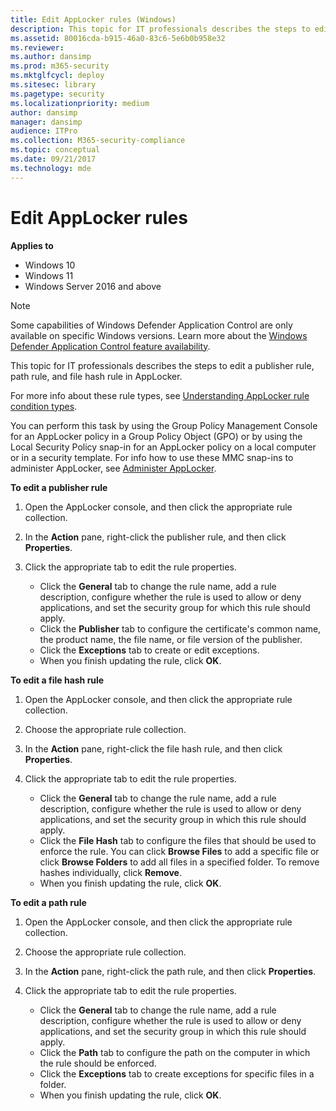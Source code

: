 ```yaml
---
title: Edit AppLocker rules (Windows)
description: This topic for IT professionals describes the steps to edit a publisher rule, path rule, and file hash rule in AppLocker.
ms.assetid: 80016cda-b915-46a0-83c6-5e6b0b958e32
ms.reviewer: 
ms.author: dansimp
ms.prod: m365-security
ms.mktglfcycl: deploy
ms.sitesec: library
ms.pagetype: security
ms.localizationpriority: medium
author: dansimp
manager: dansimp
audience: ITPro
ms.collection: M365-security-compliance
ms.topic: conceptual
ms.date: 09/21/2017
ms.technology: mde
---
```


# Edit AppLocker rules

**Applies to**

- Windows 10
- Windows 11
- Windows Server 2016 and above

>[!NOTE]
>Some capabilities of Windows Defender Application Control are only available on specific Windows versions. Learn more about the [Windows Defender Application Control feature availability](/windows/security/threat-protection/windows-defender-application-control/feature-availability).

This topic for IT professionals describes the steps to edit a publisher rule, path rule, and file hash rule in AppLocker.

For more info about these rule types, see [Understanding AppLocker rule condition types](understanding-applocker-rule-condition-types.md).

You can perform this task by using the Group Policy Management Console for an AppLocker policy in a Group Policy Object (GPO) or by using the Local Security Policy snap-in for an AppLocker policy on a local computer or in a security template. For info how to use these MMC snap-ins to administer AppLocker, see [Administer AppLocker](administer-applocker.md#bkmk-using-snapins).

**To edit a publisher rule**

1.  Open the AppLocker console, and then click the appropriate rule collection.
2.  In the **Action** pane, right-click the publisher rule, and then click **Properties**.
3.  Click the appropriate tab to edit the rule properties.

    -   Click the **General** tab to change the rule name, add a rule description, configure whether the rule is used to allow or deny applications, and set the security group for which this rule should apply.
    -   Click the **Publisher** tab to configure the certificate's common name, the product name, the file name, or file version of the publisher.
    -   Click the **Exceptions** tab to create or edit exceptions.
    -   When you finish updating the rule, click **OK**.

**To edit a file hash rule**

1.  Open the AppLocker console, and then click the appropriate rule collection.
2.  Choose the appropriate rule collection.
3.  In the **Action** pane, right-click the file hash rule, and then click **Properties**.
4.  Click the appropriate tab to edit the rule properties.

    -   Click the **General** tab to change the rule name, add a rule description, configure whether the rule is used to allow or deny applications, and set the security group in which this rule should apply.
    -   Click the **File Hash** tab to configure the files that should be used to enforce the rule. You can click **Browse Files** to add a specific file or click **Browse Folders** to add all files in a specified folder. To remove hashes individually, click **Remove**.
    -   When you finish updating the rule, click **OK**.

**To edit a path rule**

1.  Open the AppLocker console, and then click the appropriate rule collection.
2.  Choose the appropriate rule collection.
3.  In the **Action** pane, right-click the path rule, and then click **Properties**.
4.  Click the appropriate tab to edit the rule properties.

    -   Click the **General** tab to change the rule name, add a rule description, configure whether the rule is used to allow or deny applications, and set the security group in which this rule should apply.
    -   Click the **Path** tab to configure the path on the computer in which the rule should be enforced.
    -   Click the **Exceptions** tab to create exceptions for specific files in a folder.
    -   When you finish updating the rule, click **OK**.
    
